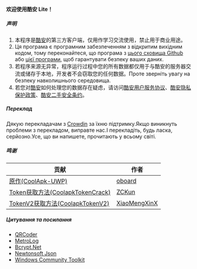#### 欢迎使用酷安 Lite！

##### 声明
1. 本程序是[酷安](https://coolapk.com)的第三方客户端，仅用作学习交流使用，禁止用于商业用途。
2. Ця програма є програмним забезпеченням з відкритим вихідним кодом, тому переконайтеся, що програма з [цього сховища Github](https://github.com/Coolapk-UWP/Coolapk-Lite) або [цієї програми](https://www.microsoft.com/store/apps/9NB8J1BH0D7T), щоб гарантувати безпеку ваших даних.
3. 若程序来源无异常，程序运行过程中您的所有数据都仅用于与酷安的服务器交流或储存于本地，开发者不会窃取您的任何数据。Проте зверніть увагу на безпеку навколишнього середовища.
4. 若您对[酷安](https://coolapk.com)如何处理您的数据存在疑虑，请访问[酷安用户服务协议](https://m.coolapk.com/mp/user/agreement)、[酷安隐私保护政策](https://m.coolapk.com/mp/user/privacy)、[酷安二手安全条约](https://m.coolapk.com/mp/user/ershouAgreement)。

##### Переклад
Дякую перекладачам з [Crowdin](https://crowdin.com/project/CoolapkLite "Crowdin") за їхню підтримку.Якщо виникнуть проблеми з перекладом, виправте нас.І перекладіть, будь ласка, серйозно.Усе, що ви напишете, прочитають у всьому світі.

##### 鸣谢
| 贡献                                                                                                 | 作者                                              |
| -------------------------------------------------------------------------------------------------- | ----------------------------------------------- |
| [原作(CoolApk-UWP)](https://github.com/oboard/CoolApk-UWP "CoolApk-UWP")                             | [oboard](https://github.com/oboard)             |
| [Token获取方法(CoolapkTokenCrack)](https://github.com/ZCKun/CoolapkTokenCrack "CoolapkTokenCrack")     | [ZCKun](https://github.com/ZCKun)               |
| [TokenV2获取方法(CoolapkTokenV2)](https://github.com/XiaoMengXinX/FuckCoolapkTokenV2 "CoolapkTokenV2") | [XiaoMengXinX](https://github.com/XiaoMengXinX) |

##### Цитування та посилання
- [QRCoder](https://github.com/codebude/QRCoder "QRCoder")
- [MetroLog](https://github.com/novotnyllc/MetroLog "MetroLog")
- [Bcrypt.Net](https://github.com/BcryptNet/bcrypt.net "Bcrypt.Net")
- [Newtonsoft Json](https://www.newtonsoft.com/json "Newtonsoft Json")
- [Windows Community Toolkit](https://github.com/CommunityToolkit/WindowsCommunityToolkit "Windows Community Toolkit")